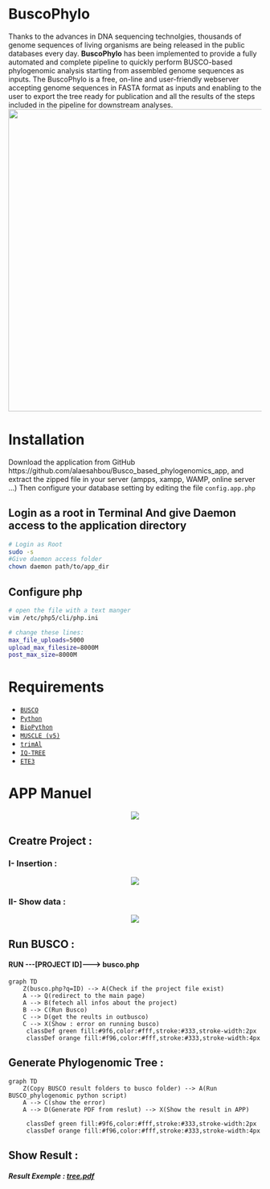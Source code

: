 # BuscoPhylo
Thanks to the advances in DNA sequencing technolgies, thousands of genome sequences of living organisms are being released in the public databases every day.  **BuscoPhylo** has been implemented to provide a fully automated and complete pipeline to quickly perform BUSCO-based phylogenomic analysis starting from assembled genome sequences as inputs. The BuscoPhylo is a free, on-line and user-friendly webserver accepting genome sequences in FASTA format as inputs and enabling to the user to export the tree ready for publication and all the results of the steps included in the pipeline for downstream analyses.
 <br>
<img src="https://user-images.githubusercontent.com/22656460/182361469-27351a30-7a7d-441e-9824-967b1078b161.png" align="center" width="600">

# Installation


<p>Download the application from GitHub https://github.com/alaesahbou/Busco_based_phylogenomics_app, and extract the zipped file in your server (ampps, xampp, WAMP, online server …)
Then configure your database setting by editing the file <code>config.app.php</code></p>

## Login as a root in Terminal And give Daemon access to the application directory
````bash
# Login as Root
sudo -s
#Give daemon access folder
chown daemon path/to/app_dir

````

## Configure php
````bash
# open the file with a text manger
vim /etc/php5/cli/php.ini

# change these lines:
max_file_uploads=5000
upload_max_filesize=8000M
post_max_size=8000M
````


# Requirements
<ul>
  <li><code><a href="https://busco.ezlab.org/busco_userguide.html">BUSCO</a></code></li>
  <li><code><a href="https://www.python.org/">Python</a></code></li>
  <li><code><a href="https://biopython.org/">BioPython</a></code></li>
  <li><code><a href="https://www.drive5.com/muscle/">MUSCLE (v5)</a></code></li>
  <li><code><a href="http://trimal.cgenomics.org/">trimAl</a></code></li>
  <li><code><a href="http://www.iqtree.org/">IQ-TREE</a></code></li>
  <li><code><a href="http://etetoolkit.org/download/">ETE3</a></code></li>
</ul>

<h1>APP Manuel</h1>
<center><img src="http://196.200.148.216/assets/img/plan%20BBPA.png"></center>
<h2>Creatre Project :</h2>
<h3>I- Insertion :</h3>
<center><img src="http://196.200.148.216/assets/img/insert.png"></center>
<h3>II- Show data :</h3>
<center><img src="http://196.200.148.216/assets/img/Busco%20Based%20Phylogenomics%20App.png"></center>
<h2>Run BUSCO :</h2>
<h4>RUN ---[PROJECT ID]---> busco.php</h4>

```mermaid
graph TD
    Z(busco.php?q=ID) --> A(Check if the project file exist)
    A --> Q(redirect to the main page)
    A --> B(fetech all infos about the project)
    B --> C(Run Busco)
    C --> D(get the reults in outbusco)
    C --> X(Show : error on running busco)
     classDef green fill:#9f6,color:#fff,stroke:#333,stroke-width:2px
     classDef orange fill:#f96,color:#fff,stroke:#333,stroke-width:4px
```
<h2>Generate Phylogenomic Tree :</h2>

```mermaid
graph TD
    Z(Copy BUSCO result folders to busco folder) --> A(Run BUSCO_phylogenomic python script)
    A --> C(show the error)
    A --> D(Generate PDF from reslut) --> X(Show the result in APP)
    
     classDef green fill:#9f6,color:#fff,stroke:#333,stroke-width:2px
     classDef orange fill:#f96,color:#fff,stroke:#333,stroke-width:4px
```
<h2>Show Result :</h2>

<h5>Result Exemple : <a href="http://196.200.148.216/assets/tree.pdf" target="_blank">tree.pdf</a></h5>
